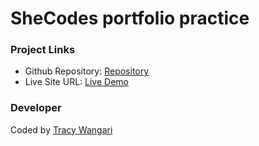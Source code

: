 # SheCodes portfolio practice

### Project Links

- Github Repository: [Repository](https://github.com/26TracyNjoroge/SheCodes/tree/main/shecodes-portfolio)
- Live Site URL: [Live Demo](https://she-codes-portfolio-practice.vercel.app/)
### Developer

Coded by [Tracy Wangari](https://github.com/26TracyNjoroge)







